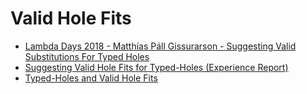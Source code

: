 # Valid Hole Fits

- [Lambda Days 2018 - Matthías Páll Gissurarson - Suggesting Valid Substitutions For Typed Holes](https://www.youtube.com/watch?v=pDgshr-oc14)
- [Suggesting Valid Hole Fits for Typed-Holes (Experience Report)](https://mpg.is/papers/gissurarson2018suggesting.pdf)
- [Typed-Holes and Valid Hole Fits](https://www.reddit.com/r/haskell/comments/9v8s8m/typedholes_and_valid_hole_fits/)
